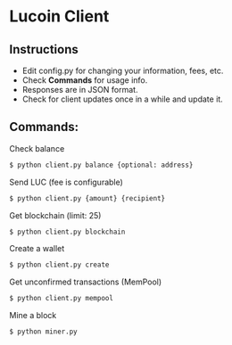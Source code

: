 # Lucoin Client
## Instructions
* Edit config.py for changing your information, fees, etc.
* Check **Commands** for usage info. <br/>
* Responses are in JSON format.
* Check for client updates once in a while and update it.
## Commands:
Check balance
```bash
$ python client.py balance {optional: address}
```
Send LUC (fee is configurable)
```bash
$ python client.py {amount} {recipient}
```
Get blockchain (limit: 25)
```bash
$ python client.py blockchain
```
Create a wallet
```bash
$ python client.py create
```
Get unconfirmed transactions (MemPool)
```bash
$ python client.py mempool
```
Mine a block
```bash
$ python miner.py
```